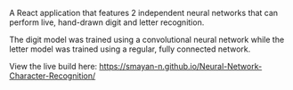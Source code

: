 A React application that features 2 independent neural networks that can perform live, hand-drawn digit and letter recognition.

The digit model was trained using a convolutional neural network while the letter model was trained using a regular, fully connected network.

View the live build here: https://smayan-n.github.io/Neural-Network-Character-Recognition/
